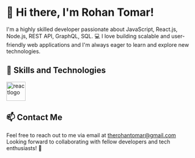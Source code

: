 # 👋 Hi there, I'm Rohan Tomar!

I'm a highly skilled developer passionate about JavaScript, React.js, Node.js, REST API, GraphQL, SQL. 💻 I love building scalable and user-friendly web applications and I'm always eager to learn and explore new technologies.

## 💪 Skills and Technologies
<img src="https://res.cloudinary.com/rohanss/image/upload/v1696663492/react-2_ypmtqi.svg" alt="reactlogo" width="50" height="50">



## 📫 Contact Me

Feel free to reach out to me via email at [therohantomar@gmail.com](mailto:therohantomar@gmail.com)  
Looking forward to collaborating with fellow developers and tech enthusiasts! 🤝
